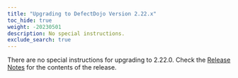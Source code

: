 ```yaml
---
title: "Upgrading to DefectDojo Version 2.22.x"
toc_hide: true
weight: -20230501
description: No special instructions.
exclude_search: true
---
```

There are no special instructions for upgrading to 2.22.0. Check the [Release Notes](https://github.com/DefectDojo/django-DefectDojo/releases/tag/2.22.0) for the contents of the release.
